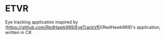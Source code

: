 # ETVR

Eye tracking application inspired by (https://github.com/RedHawk989/EyeTrackVR)[RedHawk989]'s application, written in C#.
